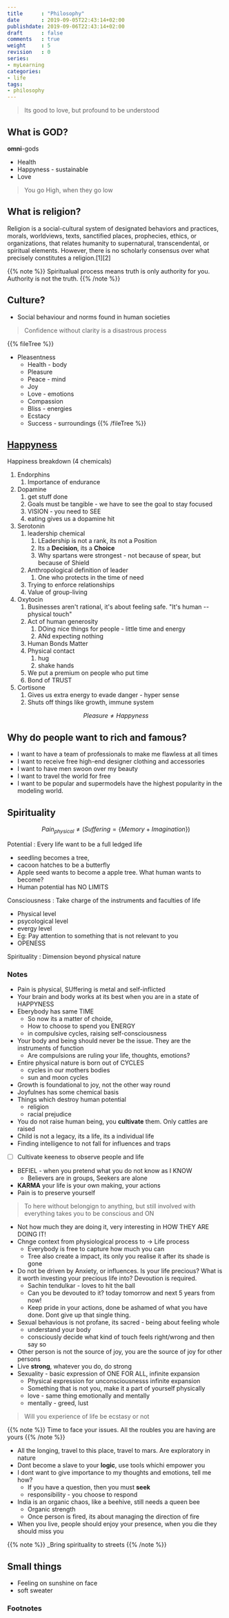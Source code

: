 ```yaml
---
title      : "Philosophy"
date       : 2019-09-05T22:43:14+02:00
publishdate: 2019-09-06T22:43:14+02:00
draft      : false
comments   : true
weight     : 5
revision   : 0
series:
- myLearning
categories:
- life
tags:
- philosophy
---
```


> Its good to love, but profound to be understood

## What is GOD?

**omni**-gods

* Health
* Happyness - sustainable
* Love

> You go High, when they go low

## What is religion?

Religion is a social-cultural system of designated behaviors and practices, morals, worldviews, texts, sanctified places, prophecies, ethics, or organizations, that relates humanity to supernatural, transcendental, or spiritual elements. However, there is no scholarly consensus over what precisely constitutes a religion.[1][2]

{{% note %}}
Spiritualual process means truth is only authority for you. Authority is not the truth.
{{% /note %}}
## Culture?

* Social behaviour and norms found in human societies

> Confidence without clarity is a disastrous process

{{% fileTree %}}
* Pleasentness
  * Health - body
  * Pleasure
  * Peace - mind
  * Joy
  * Love - emotions
  * Compassion
  * Bliss - energies
  * Ecstacy
  * Success - surroundings
{{% /fileTree %}}

## [Happyness](https://www.youtube.com/watch?v=ReRcHdeUG9Y)

Happiness breakdown (4 chemicals)

1. Endorphins
   1. Importance of endurance
2. Dopamine
   1. get stuff done
   2. Goals must be tangible - we have to see the goal to stay focused
   3. VISION - you need to SEE
   4. eating gives us a dopamine hit
3. Serotonin
   1. leadership chemical
      1. LEadership is not a rank, its not a Position
      2. Its a **Decision**, its a **Choice**
      3. Why spartans were strongest - not because of spear, but because of Shield
   2. Anthropological definition of leader
      1. One who protects in the time of need
   3. Trying to enforce relationships
   4. Value of group-living
4. Oxytocin
   1. Businesses aren't rational, it's about feeling safe. "It's human -- physical touch"
   2. Act of human generosity
      1. DOing nice things for people - little time and energy
      2. ANd expecting nothing
   3. Human Bonds Matter
   4. Physical contact
      1. hug
      2. shake hands
   5. We put a premium on people who put time
   6. Bond of TRUST
5. Cortisone
   1. Gives us extra energy to evade danger - hyper sense
   2. Shuts off things like growth, immune system

$$ Pleasure \neq Happyness$$

## Why do people want to rich and famous?

* I want to have a team of professionals to make me flawless at all times
* I want to receive free high-end designer clothing and accessories
* I want to have men swoon over my beauty
* I want to travel the world for free
* I want to be popular and supermodels have the highest popularity in the modeling world.

## Spirituality

$$
Pain_{physical} \neq ( Suffering = \{ Memory + Imagination\} )
$$

Potential
: Every life want to be a full ledged life
* seedling becomes a tree,
* cacoon hatches to be a butterfly
* Apple seed wants to become a apple tree. What human wants to become?
* Human potential has NO LIMITS

Consciousness
: Take charge of the instruments and faculties of life
* Physical level
* psycological level
* evergy level
* Eg: Pay attention to something that is not relevant to you
* OPENESS

Spirituality
: Dimension beyond physical nature

### Notes

* Pain is physical, SUffering is metal and self-inflicted
* Your brain and body works at its best when you are in a state of HAPPYNESS
* Eberybody has same TIME
  * So now its a matter of choide,
  * How to choose to spend you ENERGY
  * in compulsive cycles, raising self-consciousness
* Your body and being should never be the issue. They are the instruments of function
  * Are compulsions are ruling your life, thoughts, emotions?
* Entire physical nature is born out of CYCLES
  * cycles in our mothers bodies
  * sun and moon cycles
* Growth is foundational to joy, not the other way round
* Joyfulnes has some chemical basis
* Things which destroy human potential
  * religion
  * racial prejudice
* You do not raise human being, you **cultivate** them. Only cattles are raised
* Child is not a legacy, its a life, its a individual life
* Finding intelligence to not fall for influences and traps
* [ ] Cultivate keeness to observe people and life
* BEFIEL - when you pretend what you do not know as I KNOW
  * Believers are in groups, Seekers are alone
* **KARMA** your life is your own making, your actions
* Pain is to preserve yourself

> To here without belongign to anything, but still involved with everything
> takes you to be conscious and ON

* Not how much they are doing it, very interesting in HOW THEY ARE DOING IT!
* Chnge context from physiological process to -> Life process
  * Everybody is free to capture how much you can
  * Tree also create a impact, its only you realise it after its shade is gone
* Do not be driven by Anxiety, or influences. Is your life precious? What is it worth investing your precious life into? Devoution is required.
  * Sachin tendulkar - loves to hit the ball
  * Can you be devouted to it? today tomorrow and next 5 years from now!
  * Keep pride in your actions, done be ashamed of what you have done. Dont give up that single thing.
* Sexual behavious is not profane, its sacred - being about feeling whole
  * understand your body
  * consciously decide what kind of touch feels right/wrong and then say so
* Other person is not the source of joy, you are the source of joy for other persons
* Live **strong**, whatever you do, do strong
* Sexuality - basic expression of ONE FOR ALL, infinite expansion
  * Physical expression for unconsciousnesss infinite expansion
  * Something that is not you, make it a part of yourself physically
  * love - same thing emotionally and mentally
  * mentally - greed, lust

> Will you experience of life be ecstasy or not

{{% note %}}
Time to face your issues. All the roubles you are having are yours
{{% /note %}}

* All the longing, travel to this place, travel to mars. Are exploratory in nature
* Dont become a slave to your **logic**, use tools whichi empower you
* I dont want to give importance to my thoughts and emotions, tell me how?
  * If you have a question, then you must **seek**
  * responsibility - you choose to respond
* India is an organic chaos, like a beehive, still needs a queen bee
  * Organic strength
  * Once person is fired, its about managing the direction of fire
* When you live, people should enjoy your presence, when you die they should miss you

{{% note %}}
_Bring spirituality to streets
{{% /note %}}


## Small things

* Feeling on sunshine on face
* soft sweater

### Footnotes

[^1]:
[^2]:
